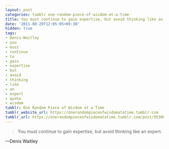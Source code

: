 ```yaml
---
layout: post
categories: tumblr one-random-piece-of-wisdom-at-a-time
title: You must continue to gain expertise, but avoid thinking like an expert.
date: '2011-08-29T12:05:05+09:30'
hidden: true
tags:
- Denis-Waitley
- you
- must
- continue
- to
- gain
- expertise
- but
- avoid
- thinking
- like
- an
- expert
- quote
- wisdom
tumblr: One Random Piece of Wisdom at a Time
tumblr_website_url: https://onerandompieceofwisdomatatime.tumblr.com
tumblr_url: https://onerandompieceofwisdomatatime.tumblr.com/post/9530015943/you-must-continue-to-gain-expertise-but-avoid
---
```

> You must continue to gain expertise, but avoid thinking like an expert.

—Denis Waitley
